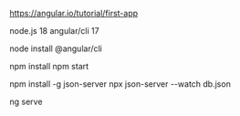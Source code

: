 https://angular.io/tutorial/first-app

node.js 18
angular/cli 17

node install @angular/cli  

npm install
npm start

npm install -g json-server
npx json-server --watch db.json

ng serve
